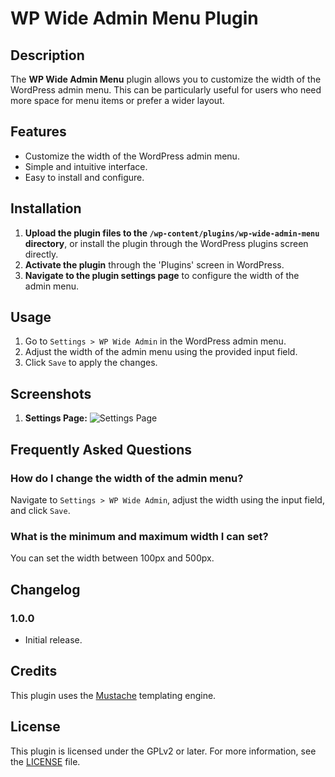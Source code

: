 # WP Wide Admin Menu Plugin

## Description

The **WP Wide Admin Menu** plugin allows you to customize the width of the WordPress admin menu. This can be particularly useful for users who need more space for menu items or prefer a wider layout.

## Features

- Customize the width of the WordPress admin menu.
- Simple and intuitive interface.
- Easy to install and configure.

## Installation

1. **Upload the plugin files to the `/wp-content/plugins/wp-wide-admin-menu` directory**, or install the plugin through the WordPress plugins screen directly.
2. **Activate the plugin** through the 'Plugins' screen in WordPress.
3. **Navigate to the plugin settings page** to configure the width of the admin menu.

## Usage

1. Go to `Settings > WP Wide Admin` in the WordPress admin menu.
2. Adjust the width of the admin menu using the provided input field.
3. Click `Save` to apply the changes.

## Screenshots

1. **Settings Page:**
   ![Settings Page](screenshot-1.png)

## Frequently Asked Questions

### How do I change the width of the admin menu?

Navigate to `Settings > WP Wide Admin`, adjust the width using the input field, and click `Save`.

### What is the minimum and maximum width I can set?

You can set the width between 100px and 500px.

## Changelog

### 1.0.0

- Initial release.

## Credits

This plugin uses the [Mustache](https://github.com/bobthecow/mustache.php) templating engine.

## License

This plugin is licensed under the GPLv2 or later. For more information, see the [LICENSE](LICENSE) file.
